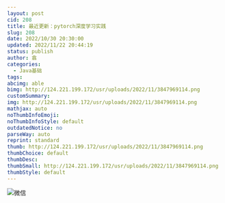 ```yaml
---
layout: post
cid: 208
title: 最近更新：pytorch深度学习实践
slug: 208
date: 2022/10/30 20:30:00
updated: 2022/11/22 20:44:19
status: publish
author: 翕
categories: 
  - Java基础
tags: 
abcimg: able
bimg: http://124.221.199.172/usr/uploads/2022/11/3847969114.png
customSummary: 
img: http://124.221.199.172/usr/uploads/2022/11/3847969114.png
mathjax: auto
noThumbInfoEmoji: 
noThumbInfoStyle: default
outdatedNotice: no
parseWay: auto
reprint: standard
thumb: http://124.221.199.172/usr/uploads/2022/11/3847969114.png
thumbChoice: default
thumbDesc: 
thumbSmall: http://124.221.199.172/usr/uploads/2022/11/3847969114.png
thumbStyle: default
---
```



![微信][1]


  [1]: http://124.221.199.172/usr/uploads/2022/11/2136929689.jpg
